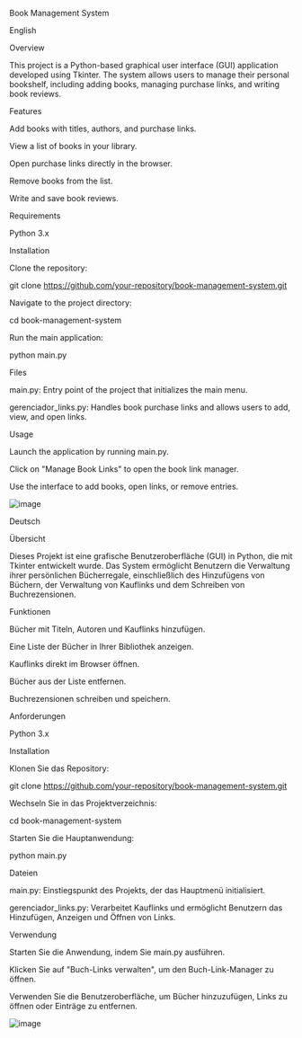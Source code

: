Book Management System

English

Overview

This project is a Python-based graphical user interface (GUI) application developed using Tkinter. The system allows users to manage their personal bookshelf, including adding books, managing purchase links, and writing book reviews.

Features

Add books with titles, authors, and purchase links.

View a list of books in your library.

Open purchase links directly in the browser.

Remove books from the list.

Write and save book reviews.

Requirements

Python 3.x

Installation

Clone the repository:

git clone https://github.com/your-repository/book-management-system.git

Navigate to the project directory:

cd book-management-system

Run the main application:

python main.py

Files

main.py: Entry point of the project that initializes the main menu.

gerenciador_links.py: Handles book purchase links and allows users to add, view, and open links.

Usage

Launch the application by running main.py.

Click on "Manage Book Links" to open the book link manager.

Use the interface to add books, open links, or remove entries.

![image](https://github.com/user-attachments/assets/6f2b0c55-d86b-411f-8824-b3cab717a9e2)




Deutsch

Übersicht

Dieses Projekt ist eine grafische Benutzeroberfläche (GUI) in Python, die mit Tkinter entwickelt wurde. Das System ermöglicht Benutzern die Verwaltung ihrer persönlichen Bücherregale, einschließlich des Hinzufügens von Büchern, der Verwaltung von Kauflinks und dem Schreiben von Buchrezensionen.

Funktionen

Bücher mit Titeln, Autoren und Kauflinks hinzufügen.

Eine Liste der Bücher in Ihrer Bibliothek anzeigen.

Kauflinks direkt im Browser öffnen.

Bücher aus der Liste entfernen.

Buchrezensionen schreiben und speichern.

Anforderungen

Python 3.x

Installation

Klonen Sie das Repository:

git clone https://github.com/your-repository/book-management-system.git

Wechseln Sie in das Projektverzeichnis:

cd book-management-system

Starten Sie die Hauptanwendung:

python main.py

Dateien

main.py: Einstiegspunkt des Projekts, der das Hauptmenü initialisiert.

gerenciador_links.py: Verarbeitet Kauflinks und ermöglicht Benutzern das Hinzufügen, Anzeigen und Öffnen von Links.

Verwendung

Starten Sie die Anwendung, indem Sie main.py ausführen.

Klicken Sie auf "Buch-Links verwalten", um den Buch-Link-Manager zu öffnen.

Verwenden Sie die Benutzeroberfläche, um Bücher hinzuzufügen, Links zu öffnen oder Einträge zu entfernen.

![image](https://github.com/user-attachments/assets/8a6ed087-37d7-442b-860a-e9bf50a9765d)


